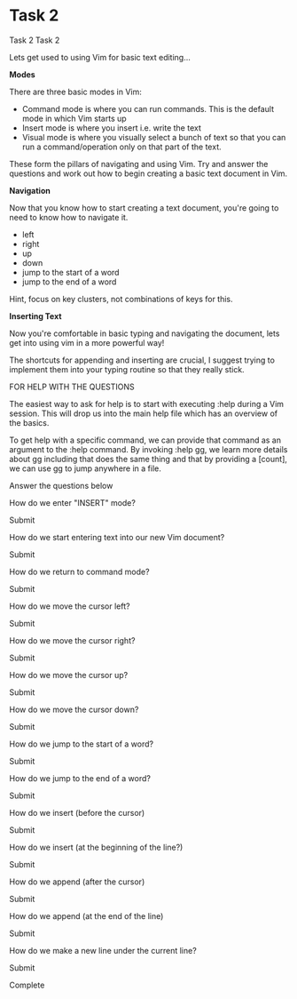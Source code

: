 # Task 2

Task 2 Task 2

Lets get used to using Vim for basic text editing...

**Modes**

There are three basic modes in Vim:

- Command mode is where you can run commands. This is the default mode in which Vim starts up
- Insert mode is where you insert i.e. write the text
- Visual mode is where you visually select a bunch of text so that you can run a command/operation only on that part of the text.

These form the pillars of navigating and using Vim. Try and answer the questions and work out how to begin creating a basic text document in Vim.

**Navigation**

Now that you know how to start creating a text document, you're going to need to know how to navigate it.

- left
- right
- up
- down
- jump to the start of a word
- jump to the end of a word

Hint, focus on key clusters, not combinations of keys for this.

**Inserting Text**

Now you're comfortable in basic typing and navigating the document, lets get into using vim in a more powerful way!

The shortcuts for appending and inserting are crucial, I suggest trying to implement them into your typing routine so that they really stick.

FOR HELP WITH THE QUESTIONS

The easiest way to ask for help is to start with executing :help during a Vim session. This will drop us into the main help file which has an overview of the basics.

To get help with a specific command, we can provide that command as an argument to the :help command. By invoking :help gg, we learn more details about gg including that <C-home> does the same thing and that by providing a [count], we can use gg to jump anywhere in a file.

Answer the questions below

How do we enter "INSERT" mode?

Submit

How do we start entering text into our new Vim document?

Submit

How do we return to command mode?

Submit

How do we move the cursor left?

Submit

How do we move the cursor right?

Submit

How do we move the cursor up?

Submit

How do we move the cursor down?

Submit

How do we jump to the start of a word?

Submit

How do we jump to the end of a word?

Submit

How do we insert (before the cursor)

Submit

How do we insert (at the beginning of the line?)

Submit

How do we append (after the cursor)

Submit

How do we append (at the end of the line)

Submit

How do we make a new line under the current line?

Submit

Complete